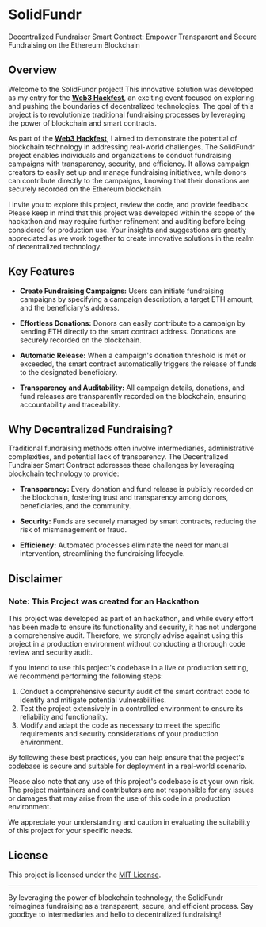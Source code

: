 # SolidFundr

Decentralized Fundraiser Smart Contract: Empower Transparent and Secure Fundraising on the Ethereum Blockchain

## Overview

Welcome to the SolidFundr project! This innovative solution was developed as my entry for the **[Web3 Hackfest](https://web3-hackfest.devfolio.co/)**, an exciting event focused on exploring and pushing the boundaries of decentralized technologies. The goal of this project is to revolutionize traditional fundraising processes by leveraging the power of blockchain and smart contracts.

As part of the **[Web3 Hackfest](https://web3-hackfest.devfolio.co/)**, I aimed to demonstrate the potential of blockchain technology in addressing real-world challenges. The SolidFundr project enables individuals and organizations to conduct fundraising campaigns with transparency, security, and efficiency. It allows campaign creators to easily set up and manage fundraising initiatives, while donors can contribute directly to the campaigns, knowing that their donations are securely recorded on the Ethereum blockchain.

I invite you to explore this project, review the code, and provide feedback. Please keep in mind that this project was developed within the scope of the hackathon and may require further refinement and auditing before being considered for production use. Your insights and suggestions are greatly appreciated as we work together to create innovative solutions in the realm of decentralized technology.

## Key Features

- **Create Fundraising Campaigns:** Users can initiate fundraising campaigns by specifying a campaign description, a target ETH amount, and the beneficiary's address.

- **Effortless Donations:** Donors can easily contribute to a campaign by sending ETH directly to the smart contract address. Donations are securely recorded on the blockchain.

- **Automatic Release:** When a campaign's donation threshold is met or exceeded, the smart contract automatically triggers the release of funds to the designated beneficiary.

- **Transparency and Auditability:** All campaign details, donations, and fund releases are transparently recorded on the blockchain, ensuring accountability and traceability.

## Why Decentralized Fundraising?

Traditional fundraising methods often involve intermediaries, administrative complexities, and potential lack of transparency. The Decentralized Fundraiser Smart Contract addresses these challenges by leveraging blockchain technology to provide:

- **Transparency:** Every donation and fund release is publicly recorded on the blockchain, fostering trust and transparency among donors, beneficiaries, and the community.

- **Security:** Funds are securely managed by smart contracts, reducing the risk of mismanagement or fraud.

- **Efficiency:** Automated processes eliminate the need for manual intervention, streamlining the fundraising lifecycle.

## Disclaimer

### Note: This Project was created for an Hackathon

This project was developed as part of an hackathon, and while every effort has been made to ensure its functionality and security, it has not undergone a comprehensive audit. Therefore, we strongly advise against using this project in a production environment without conducting a thorough code review and security audit.

If you intend to use this project's codebase in a live or production setting, we recommend performing the following steps:

1. Conduct a comprehensive security audit of the smart contract code to identify and mitigate potential vulnerabilities.
2. Test the project extensively in a controlled environment to ensure its reliability and functionality.
3. Modify and adapt the code as necessary to meet the specific requirements and security considerations of your production environment.

By following these best practices, you can help ensure that the project's codebase is secure and suitable for deployment in a real-world scenario.

Please also note that any use of this project's codebase is at your own risk. The project maintainers and contributors are not responsible for any issues or damages that may arise from the use of this code in a production environment.

We appreciate your understanding and caution in evaluating the suitability of this project for your specific needs.

## License

This project is licensed under the [MIT License](LICENSE).

---

By leveraging the power of blockchain technology, the SolidFundr reimagines fundraising as a transparent, secure, and efficient process. Say goodbye to intermediaries and hello to decentralized fundraising!
